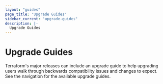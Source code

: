 ```yaml
---
layout: "guides"
page_title: "Upgrade Guides"
sidebar_current: "upgrade-guides"
description: |-
  Upgrade Guides
---
```


# Upgrade Guides

Terraform's major releases can include an upgrade guide to help upgrading users
walk through backwards compatibility issues and changes to expect. See the
navigation for the available upgrade guides.
